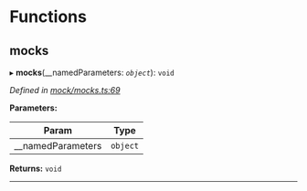 

# Functions

<a id="mocks"></a>

##  mocks

▸ **mocks**(__namedParameters: *`object`*): `void`

*Defined in [mock/mocks.ts:69](https://github.com/polkadot-js/api/blob/170c337/packages/api-provider/src/mock/mocks.ts#L69)*

**Parameters:**

| Param | Type |
| ------ | ------ |
| __namedParameters | `object` |

**Returns:** `void`

___


